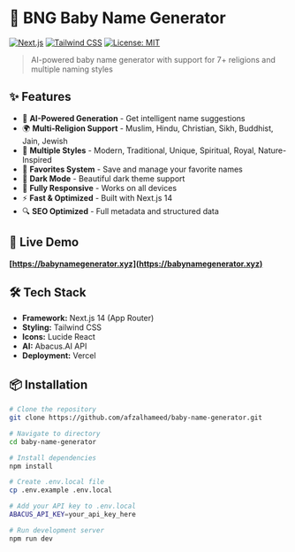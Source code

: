 # 🍼 BNG Baby Name Generator

[![Next.js](https://img.shields.io/badge/Next.js-14-black)](https://nextjs.org/)
[![Tailwind CSS](https://img.shields.io/badge/Tailwind-3.0-38bdf8)](https://tailwindcss.com/)
[![License: MIT](https://img.shields.io/badge/License-MIT-yellow.svg)](https://opensource.org/licenses/MIT)

> AI-powered baby name generator with support for 7+ religions and multiple naming styles

## ✨ Features

- 🤖 **AI-Powered Generation** - Get intelligent name suggestions
- 🌍 **Multi-Religion Support** - Muslim, Hindu, Christian, Sikh, Buddhist, Jain, Jewish
- 🎨 **Multiple Styles** - Modern, Traditional, Unique, Spiritual, Royal, Nature-Inspired
- 💾 **Favorites System** - Save and manage your favorite names
- 🌙 **Dark Mode** - Beautiful dark theme support
- 📱 **Fully Responsive** - Works on all devices
- ⚡ **Fast & Optimized** - Built with Next.js 14
- 🔍 **SEO Optimized** - Full metadata and structured data

## 🚀 Live Demo

**[https://babynamegenerator.xyz](https://babynamegenerator.xyz)**

## 🛠️ Tech Stack

- **Framework:** Next.js 14 (App Router)
- **Styling:** Tailwind CSS
- **Icons:** Lucide React
- **AI:** Abacus.AI API
- **Deployment:** Vercel

## 📦 Installation

```bash
# Clone the repository
git clone https://github.com/afzalhameed/baby-name-generator.git

# Navigate to directory
cd baby-name-generator

# Install dependencies
npm install

# Create .env.local file
cp .env.example .env.local

# Add your API key to .env.local
ABACUS_API_KEY=your_api_key_here

# Run development server
npm run dev